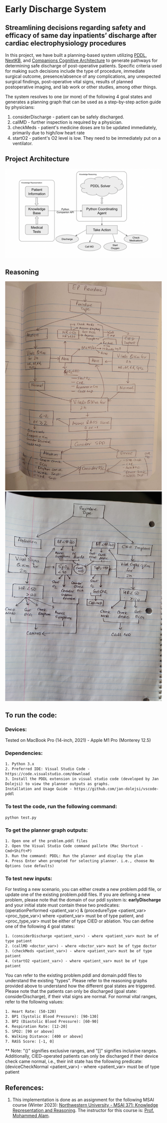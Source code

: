# Early Discharge System
## Streamlining decisions regarding safety and efficacy of same day inpatients’ discharge after cardiac electrophysiology procedures

In this project, we have built a planning-based system utilizing [PDDL](https://planning.wiki/guide/whatis/pddl#:~:text=Planning%20Domain%20Definition%20Language%20(PDDL)%20is%20a%20family%20of%20languages,with%20different%20levels%20of%20expressivity), [NextKB](https://www.qrg.northwestern.edu/nextkb/index.html),  and [Companions Cognitive Architecture](https://www.qrg.northwestern.edu/papers/Files/FS104KForbus.pdf) to generate pathways for determining safe discharge of post-operative patients. Specific criteria used for making such decisions include the type of procedure, immediate surgical outcome, presence/absence of any complications, any unexpected surgical findings, post-operative vital signs, results of planned postoperative imaging, and lab work or other studies, among other things.

The system resolves to one (or more) of the following 4 goal states and generates a planning graph that can be used as a step-by-step action guide by physicians:
1. considerDischarge - patient can be safely discharged.
2. callMD - further inspection is required by a physician.
3. checkMeds - patient's medicine doses are to be updated immediately, primarily due to high/low heart rate
4. startO2 - patient's O2 level is low. They need to be immediately put on a ventilator. 

## Project Architecture
![Architecture](https://github.com/Shaashwat05/early_discharge_system/blob/main/images/project_architecture.png?raw=true)

## Reasoning
![Reasoning_Graph_1](https://github.com/Shaashwat05/early_discharge_system/blob/main/images/reasoning_1.png?raw=true)
![Reasoning_Graph_2](https://github.com/Shaashwat05/early_discharge_system/blob/main/images/reasoning_2.png?raw=true)

## To run the code:

### Devices:

Tested on MacBook Pro (14-inch, 2021) - Apple M1 Pro (Monterey 12.5)


### Dependencies:
```
1. Python 3.x
2. Preferred IDE: Visual Studio Code -  https://code.visualstudio.com/download
3. Install the PDDL extension in visual studio code (developed by Jan Dolejsi) to view the planner outputs as graphs.
Installation and Usage Guide - https://github.com/jan-dolejsi/vscode-pddl
```


### To test the code, run the following command:

```
python test.py
```

### To get the planner graph outputs:

```
1. Open one of the problem.pddl files
2. Open the Visual Studio Code command pallete (Mac Shortcut - Cmd+Shift+P)
3. Run the command: PDDL: Run the planner and display the plan
4. Press Enter when prompted for selecting planner. i.e., choose No Options (use defaults)
```

### To test new inputs:

For testing a new scenario, you can either create a new problem.pddl file, or update one of the existing problem.pddl files. If you are defining a new problem, please note that the domain of our pddl system is: **earlyDischarge** and your initial state must contain these two predicates: 
(operationPerformed <patient_var>) & (procedureType <patient_var> <proc_type_var>) where <patient_var> must be of type patient, and <proc_type_var> must be either of type CIED or ablation. 
You can define one of the following 4 goal states:
```
1. (considerDischarge <patient_var>) - where <patient_var> must be of type patient
2. (callMD <doctor_var>) - where <doctor_var> must be of type doctor
3. (checkMeds <patient_var>) - where <patient_var> must be of type patient
4. (startO2 <patient_var>) - where <patient_var> must be of type patient
```

You can refer to the existing problem.pddl and domain.pddl files to understand the existing "types". Please refer to the reasoning graphs provided above to understand how the different goal states are triggered. Please note that the patients can only be discharged (goal state: considerDischarge), if their vital signs are normal. For normal vital ranges, refer to the following values:
```
1. Heart Rate: (50-120)
2. BP1 (Systolic Blood Pressure): [90-130]
3. BP2 (Diastolic Blood Pressure): [60-90]
4. Respiration Rate: [12-20]
5. SPO2: [90 or above]
6. Walking Distance: [400 or above]
7. RASS Score: [-1, 0]
```
** Note: "()" signifies exclusive ranges, and "[]" signifies inclusive ranges.
Additionally, CIED-operated patients can only be discharged if their device check came normal, i.e., their init state has the following predicate: 
(deviceCheckNormal <patient_var>) - where <patient_var> must be of type patient

## References:
1. This implementation is done as an assignment for the following MSAI course (Winter 2023): [Northwestern University - MSAI 371: Knowledge Representation and Reasoning](https://www.mccormick.northwestern.edu/artificial-intelligence/curriculum/descriptions/msai-371.html). The instructor for this course is: [Prof. Mohammed Alam](https://www.mccormick.northwestern.edu/research-faculty/directory/profiles/alam-mohammed.html).
